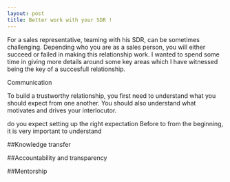 ```yaml
---
layout: post
title: Better work with your SDR !
---
```


For a sales representative, teaming with his SDR, can be sometimes challenging. Depending who you are as a sales person, you will either succeed or failed in making this relationship work.
I wanted to spend some time in giving more details around some key areas which I have witnessed being the key of a succesfull relationship.


Communication

To build a trustworthy relationship, you first need to understand what you should expect from one another.
You should also understand what motivates and drives your interlocutor.


do you expect setting up the right expectation Before to from the beginning, it is very important to understand 




##Knowledge transfer


##Accountability and transparency


##Mentorship









